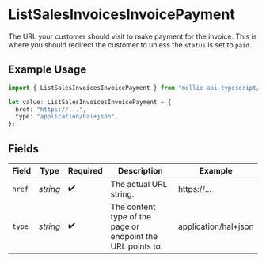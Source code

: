 # ListSalesInvoicesInvoicePayment

The URL your customer should visit to make payment for the invoice. This is where you should redirect the
customer to unless the `status` is set to `paid`.

## Example Usage

```typescript
import { ListSalesInvoicesInvoicePayment } from "mollie-api-typescript/models/operations";

let value: ListSalesInvoicesInvoicePayment = {
  href: "https://...",
  type: "application/hal+json",
};
```

## Fields

| Field                                                       | Type                                                        | Required                                                    | Description                                                 | Example                                                     |
| ----------------------------------------------------------- | ----------------------------------------------------------- | ----------------------------------------------------------- | ----------------------------------------------------------- | ----------------------------------------------------------- |
| `href`                                                      | *string*                                                    | :heavy_check_mark:                                          | The actual URL string.                                      | https://...                                                 |
| `type`                                                      | *string*                                                    | :heavy_check_mark:                                          | The content type of the page or endpoint the URL points to. | application/hal+json                                        |
